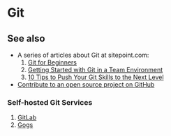 <!-- -
Title: Git
Description: Notes and links on Git
First Published: 2014-06-21
Last Updated: 2016-05-08
- -->

# Git #

## See also ##

*   A series of articles about Git at sitepoint.com:
    1.  [Git for Beginners](http://www.sitepoint.com/git-for-beginners/)
    2.  [Getting Started with Git in a Team Environment](http://www.sitepoint.com/getting-started-git-team-environment/)
    3.  [10 Tips to Push Your Git Skills to the Next Level](http://www.sitepoint.com/10-tips-git-next-level/)
*   [Contribute to an open source project on GitHub][contribute]

  [contribute]: /docs/contribute-on-github.html "Contribute to an open source project on GitHub"

### Self-hosted Git Services ###

1.  [GitLab](https://about.gitlab.com/)
2.  [Gogs](http://gogs.io/)
